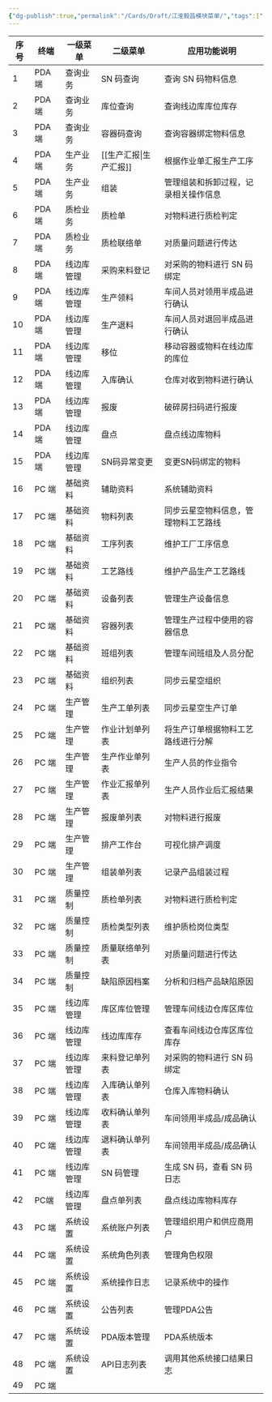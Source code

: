 ```yaml
---
{"dg-publish":true,"permalink":"/Cards/Draft/江淮毅昌模块菜单/","tags":["江淮毅昌/蝶创I-MES/MES"]}
---
```


| **序号** | **终端** | **一级菜单** | **二级菜单** | **应用功能说明**         |
| ------ | ------ | -------- | -------- | ------------------ |
| 1      | PDA 端  | 查询业务     | SN 码查询   | 查询 SN 码物料信息        |
| 2      | PDA 端  | 查询业务     | 库位查询     | 查询线边库库位库存          |
| 3      | PDA 端  | 查询业务     | 容器码查询    | 查询容器绑定物料信息         |
| 4      | PDA 端  | 生产业务     | [[生产汇报\|生产汇报]] | 根据作业单汇报生产工序        |
| 5      | PDA 端  | 生产业务     | 组装       | 管理组装和拆卸过程，记录相关操作信息 |
| 6      | PDA 端  | 质检业务     | 质检单      | 对物料进行质检判定          |
| 7      | PDA 端  | 质检业务     | 质检联络单    | 对质量问题进行传达          |
| 8      | PDA 端  | 线边库管理    | 采购来料登记   | 对采购的物料进行 SN 码绑定    |
| 9      | PDA 端  | 线边库管理    | 生产领料     | 车间人员对领用半成品进行确认     |
| 10     | PDA 端  | 线边库管理    | 生产退料     | 车间人员对退回半成品进行确认     |
| 11     | PDA 端  | 线边库管理    | 移位       | 移动容器或物料在线边库的库位     |
| 12     | PDA 端  | 线边库管理    | 入库确认     | 仓库对收到物料进行确认        |
| 13     | PDA 端  | 线边库管理    | 报废       | 破碎房扫码进行报废          |
| 14     | PDA 端  | 线边库管理    | 盘点       | 盘点线边库物料            |
| 15     | PDA 端  | 线边库管理    | SN码异常变更  | 变更SN码绑定的物料         |
| 16     | PC 端   | 基础资料     | 辅助资料     | 系统辅助资料             |
| 17     | PC 端   | 基础资料     | 物料列表     | 同步云星空物料信息，管理物料工艺路线 |
| 18     | PC 端   | 基础资料     | 工序列表     | 维护工厂工序信息           |
| 19     | PC 端   | 基础资料     | 工艺路线     | 维护产品生产工艺路线         |
| 20     | PC 端   | 基础资料     | 设备列表     | 管理生产设备信息           |
| 21     | PC 端   | 基础资料     | 容器列表     | 管理生产过程中使用的容器信息     |
| 22     | PC 端   | 基础资料     | 班组列表     | 管理车间班组及人员分配        |
| 23     | PC 端   | 基础资料     | 组织列表     | 同步云星空组织            |
| 24     | PC 端   | 生产管理     | 生产工单列表   | 同步云星空生产订单          |
| 25     | PC 端   | 生产管理     | 作业计划单列表  | 将生产订单根据物料工艺路线进行分解  |
| 26     | PC 端   | 生产管理     | 生产作业单列表  | 生产人员的作业指令          |
| 27     | PC 端   | 生产管理     | 作业汇报单列表  | 生产人员作业后汇报结果        |
| 28     | PC 端   | 生产管理     | 报废单列表    | 对物料进行报废            |
| 29     | PC 端   | 生产管理     | 排产工作台    | 可视化排产调度            |
| 30     | PC 端   | 生产管理     | 组装单列表    | 记录产品组装过程           |
| 31     | PC 端   | 质量控制     | 质检单列表    | 对物料进行质检判定          |
| 32     | PC 端   | 质量控制     | 质检类型列表   | 维护质检岗位类型           |
| 33     | PC 端   | 质量控制     | 质量联络单列表  | 对质量问题进行传达          |
| 34     | PC 端   | 质量控制     | 缺陷原因档案   | 分析和归档产品缺陷原因        |
| 35     | PC 端   | 线边库管理    | 库区库位管理   | 管理车间线边仓库区库位        |
| 36     | PC 端   | 线边库管理    | 线边库库存    | 查看车间线边仓库区库位库存      |
| 37     | PC 端   | 线边库管理    | 来料登记单列表  | 对采购的物料进行 SN 码绑定    |
| 38     | PC 端   | 线边库管理    | 入库确认单列表  | 仓库入库物料确认           |
| 39     | PC 端   | 线边库管理    | 收料确认单列表  | 车间领用半成品/成品确认       |
| 40     | PC 端   | 线边库管理    | 退料确认单列表  | 车间领用半成品/成品确认       |
| 41     | PC 端   | 线边库管理    | SN 码管理   | 生成 SN 码，查看 SN 码日志  |
| 42     | PC端    | 线边库管理    | 盘点单列表    | 盘点线边库物料库存          |
| 43     | PC 端   | 系统设置     | 系统账户列表   | 管理组织用户和供应商用户       |
| 44     | PC 端   | 系统设置     | 系统角色列表   | 管理角色权限             |
| 45     | PC 端   | 系统设置     | 系统操作日志   | 记录系统中的操作           |
| 46     | PC 端   | 系统设置     | 公告列表     | 管理PDA公告            |
| 47     | PC 端   | 系统设置     | PDA版本管理  | PDA系统版本            |
| 48     | PC 端   | 系统设置     | API日志列表  | 调用其他系统接口结果日志       |
| 49     | PC 端   |          |          |                    |
